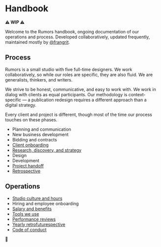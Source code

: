 # Handbook

**⚠️ WIP ⚠️**

Welcome to the Rumors handbook, ongoing documentation of our operations and process. Developed collaboratively, updated frequently, maintained mostly by [@frangrit](https://github.com/frangrit).

## Process

Rumors is a small studio with five full-time designers. We work collaboratively, so while our roles are specific, they are also fluid. We are generalists, thinkers, and writers.

We strive to be honest, communicative, and easy to work with.  We work in dialog with clients as equal participants. Our methodology is context-specific — a publication redesign requires a different approach than a digital strategy.

Every client and project is different, though most of the time our process touches on these phases. 

- Planning and communication
- New business development
- Bidding and contracts
- [Client onboarding](./process/client-onboarding.md)
- [Research, discovery, and strategy](./process/research-and-discovery.md)
- Design
- Development
- [Project handoff](./process/handoff.md)
- [Retrospective](./process/retrospective.md)

## Operations

- [Studio culture and hours](./operations/studio.md)
- Hiring and employee onboarding
- [Salary and benefits](./operations/benefits.md)
- [Tools we use](./operations/tools.md)
- [Performance reviews](./operations/performance-reviews.md)
- [Yearly retrofuturespective](./operations/retrofuturespective.md)
- [Code of conduct](./operations/code-of-conduct.md)

🎵 
